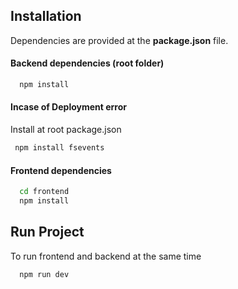 
## Installation

Dependencies are provided at the **package.json** file.

#### Backend dependencies (root folder)

```bash
  npm install
```

#### Incase of Deployment error
Install at root package.json
```bash
 npm install fsevents
```

#### Frontend dependencies 

```bash
  cd frontend
  npm install
``` 

## Run Project

To run frontend and backend at the same time

```bash
  npm run dev
``` 